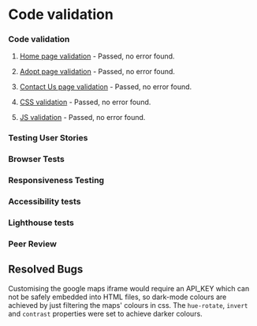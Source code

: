 # Code validation

### Code validation

1. [Home page validation](assets/images/readme-images//home-validation.jpeg) - Passed, no error found.

2. [Adopt page validation](assets/images/readme-images//adopt-validation.jpeg) - Passed, no error found.

3. [Contact Us page validation](assets/images/readme-images//contact-validation.jpeg) - Passed, no error found.

4. [CSS validation](assets/images/readme-images//css-validation.pdf) - Passed, no error found.

5. [JS validation](assets/images/readme-images/js-validation.pdf) - Passed, no error found.

### Testing User Stories

### Browser Tests

### Responsiveness Testing

### Accessibility tests

### Lighthouse tests

### Peer Review


## Resolved Bugs

Customising the google maps iframe would require an API_KEY which can not be safely embedded into HTML files, so dark-mode colours are achieved by just filtering the maps' colours in css. The `hue-rotate`, `invert` and `contrast` properties were set to achieve darker colours.